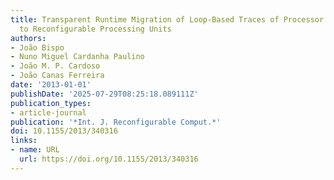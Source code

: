 ```yaml
---
title: Transparent Runtime Migration of Loop-Based Traces of Processor Instructions
  to Reconfigurable Processing Units
authors:
- João Bispo
- Nuno Miguel Cardanha Paulino
- João M. P. Cardoso
- João Canas Ferreira
date: '2013-01-01'
publishDate: '2025-07-29T08:25:18.089111Z'
publication_types:
- article-journal
publication: '*Int. J. Reconfigurable Comput.*'
doi: 10.1155/2013/340316
links:
- name: URL
  url: https://doi.org/10.1155/2013/340316
---
```

